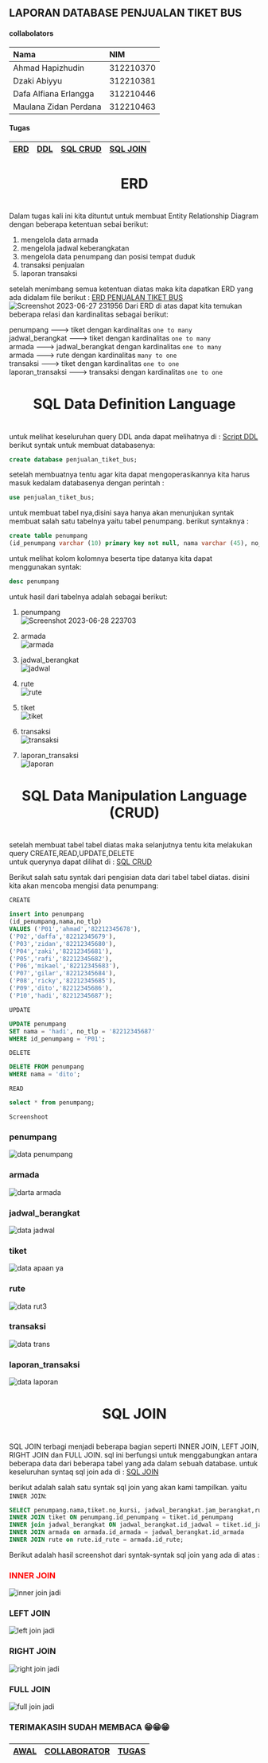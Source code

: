 
## LAPORAN DATABASE PENJUALAN TIKET BUS



#### collabolators

| Nama                   | NIM       |
| :--------              | :-------  |
| Ahmad Hapizhudin       | 312210370 |
| Dzaki Abiyyu           | 312210381 |
| Dafa Alfiana Erlangga | 312210446 |
| Maulana Zidan Perdana  | 312210463 |

#### Tugas




| [ERD](#ERD) | [DDL](#SQL-Data-Definition-Language)  | [SQL CRUD](#SQL-Data-Manipulation-Language-CRUD) |[SQL JOIN](#SQL-JOIN) |
| :---| :------- | :----- | :-------|





## <h1 align="center">ERD<h1> 

Dalam tugas kali ini kita dituntut untuk membuat Entity Relationship Diagram dengan beberapa ketentuan sebai berikut:
1. mengelola data armada
2. mengelola jadwal keberangkatan
3. mengelola data penumpang dan posisi tempat duduk
4. transaksi penjualan
5. laporan transaksi

setelah menimbang semua ketentuan diatas maka kita dapatkan ERD yang ada didalam file berikut : [ERD PENUALAN TIKET BUS](ERD_penjualan_tiket_bus.pdf)
![Screenshot 2023-06-27 231956](https://github.com/hafizalkariem/Database_Penjualan_tiket_bus/assets/115614957/5be98592-056c-4631-88ae-f474c43aedb0)
Dari ERD di atas dapat kita temukan beberapa relasi dan kardinalitas sebagai berikut:

penumpang ---> tiket dengan kardinalitas `one to many`  
jadwal_berangkat ---> tiket dengan kardinalitas `one to many`  
armada ---> jadwal_berangkat dengan kardinalitas `one to many`  
armada ---> rute dengan kardinalitas `many to one`  
transaksi ---> tiket dengan kardinalitas `one to one`  
laporan_transaksi ---> transaksi dengan kardinalitas `one to one`  

## <h1 align="center">SQL Data Definition Language<h1>

untuk melihat keseluruhan query DDL anda dapat melihatnya di : [Script DDL](penjualan_tiket_bus.sql)    
berikut syntak untuk membuat databasenya:
```sql
create database penjualan_tiket_bus;
```
setelah membuatnya tentu agar kita dapat mengoperasikannya kita harus masuk kedalam databasenya dengan perintah :
```sql
use penjualan_tiket_bus;
```
untuk membuat tabel nya,disini saya hanya akan menunjukan syntak membuat salah satu tabelnya yaitu tabel penumpang. berikut syntaknya :
```sql
create table penumpang 
(id_penumpang varchar (10) primary key not null, nama varchar (45), no_tlp varchar (12) ) ;
```
untuk melihat kolom kolomnya beserta tipe datanya kita dapat menggunakan syntak:
```sql
desc penumpang
```
untuk hasil dari tabelnya adalah sebagai berikut:
1. penumpang  
![Screenshot 2023-06-28 223703](https://github.com/hafizalkariem/Database_Penjualan_tiket_bus/assets/115614957/c019e23e-9f26-4951-b551-512d4abb1071)

2. armada  
![armada](https://github.com/hafizalkariem/Database_Penjualan_tiket_bus/assets/115614957/4283fcd0-f774-4f5d-ab66-1bc5ec280162)

3. jadwal_berangkat  
![jadwal](https://github.com/hafizalkariem/Database_Penjualan_tiket_bus/assets/115614957/8f00ca29-bf54-4398-b4e1-712d7b3a235b)

4. rute  
![rute](https://github.com/hafizalkariem/Database_Penjualan_tiket_bus/assets/115614957/e101addf-d3d1-480e-ab8b-0c2f9b77a6fa)

5. tiket  
![tiket](https://github.com/hafizalkariem/Database_Penjualan_tiket_bus/assets/115614957/f87f3ee3-3b8b-4e89-96d3-d92b06a9be95)

6. transaksi  
![transaksi](https://github.com/hafizalkariem/Database_Penjualan_tiket_bus/assets/115614957/f00caf8c-e27e-4fc0-b9b4-525be6b7aa90)

7. laporan_transaksi  
![laporan](https://github.com/hafizalkariem/Database_Penjualan_tiket_bus/assets/115614957/20fbe913-8bd9-498b-b6bd-9548fee8974c) 



## <h1 align="center">SQL Data Manipulation Language (CRUD)<h1>
setelah membuat tabel tabel diatas maka selanjutnya tentu kita melakukan query CREATE,READ,UPDATE,DELETE    
untuk querynya dapat dilihat di : [SQL CRUD](dml_crud.sql)   

Berikut salah satu syntak dari pengisian data dari tabel tabel diatas. disini kita akan mencoba mengisi data penumpang:     

`CREATE`
```sql
insert into penumpang
(id_penumpang,nama,no_tlp)
VALUES ('P01','ahmad','82212345678'),
('P02','daffa','82212345679'),
('P03','zidan','82212345680'),
('P04','zaki','82212345681'),
('P05','rafi','82212345682'),
('P06','mikael','82212345683'),
('P07','gilar','82212345684'),
('P08','ricky','82212345685'),
('P09','dito','82212345686'),
('P10','hadi','82212345687');
```
`UPDATE`
```sql
UPDATE penumpang
SET nama = 'hadi', no_tlp = '82212345687'
WHERE id_penumpang = 'P01';
```
`DELETE`
```sql
DELETE FROM penumpang
WHERE nama = 'dito';
```
`READ`
```sql
select * from penumpang;
```

`Screenshoot`
### penumpang
![data penumpang](https://github.com/hafizalkariem/Database_Penjualan_tiket_bus/assets/115614957/ad244b9c-3d31-45ef-901c-0b0e818231ff)
### armada
![darta armada](https://github.com/hafizalkariem/Database_Penjualan_tiket_bus/assets/115614957/86dd2de0-6a5e-438e-82ba-9ebb13ea406e)
### jadwal_berangkat
![data jadwal](https://github.com/hafizalkariem/Database_Penjualan_tiket_bus/assets/115614957/a6de3dcf-d13e-4cfe-995a-5c51e9d5524a)
### tiket
![data apaan ya](https://github.com/hafizalkariem/Database_Penjualan_tiket_bus/assets/115614957/18a30192-cb0f-4613-96c7-a6b68971028c)
### rute
![data rut3](https://github.com/hafizalkariem/Database_Penjualan_tiket_bus/assets/115614957/590b48bd-7de6-45b3-a098-95890d7977a7)
### transaksi
![data trans](https://github.com/hafizalkariem/Database_Penjualan_tiket_bus/assets/115614957/589cc4fa-10e8-468b-9c33-e7e0ada49458)
### laporan_transaksi
![data laporan](https://github.com/hafizalkariem/Database_Penjualan_tiket_bus/assets/115614957/5583c854-137b-4ac5-994c-93cea7267bba)

## <h1 align="center">SQL JOIN<h1>

SQL JOIN terbagi menjadi beberapa bagian seperti INNER JOIN, LEFT JOIN, RIGHT JOIN dan FULL JOIN. sql ini berfungsi untuk menggabungkan antara beberapa data dari beberapa tabel yang ada dalam sebuah database. untuk keseluruhan syntaq sql join ada di : [SQL JOIN](sql_join.sql)    

berikut adalah salah satu syntak sql join yang akan kami tampilkan. yaitu `INNER JOIN`:
```sql
SELECT penumpang.nama,tiket.no_kursi, jadwal_berangkat.jam_berangkat,rute.rute_awal,rute.rute_akhir, armada.kelas, armada.harga FROM penumpang 
INNER JOIN tiket ON penumpang.id_penumpang = tiket.id_penumpang 
INNER join jadwal_berangkat ON jadwal_berangkat.id_jadwal = tiket.id_jadwal 
INNER JOIN armada on armada.id_armada = jadwal_berangkat.id_armada 
INNER JOIN rute on rute.id_rute = armada.id_rute;

``` 

Berikut adalah hasil screenshot dari syntak-syntak sql join yang ada di atas :  

### <span style="color: red">INNER JOIN </span>

![inner join jadi](https://github.com/hafizalkariem/praktikum-5/assets/115614957/9b60777c-64c6-4911-8ab0-81fe27e8da47)  
### LEFT JOIN  

![left join jadi](https://github.com/hafizalkariem/praktikum-5/assets/115614957/c4eb92bf-b451-430e-a381-4c676f28311e)   
### RIGHT JOIN 

![right join jadi](https://github.com/hafizalkariem/praktikum-5/assets/115614957/7180b6cc-2270-44ab-a09a-200674ba2630)  
### FULL JOIN 

![full join jadi](https://github.com/hafizalkariem/praktikum-5/assets/115614957/1c45ae41-8858-448d-b6a2-c1dfdbe6e7ac)   

### TERIMAKASIH SUDAH MEMBACA 😁😁😁

###

| [AWAL](#laporan-database-penjualan-tiket-bus) | [COLLABORATOR](#collabolators)  | [TUGAS](#tugas) |
| :---| :------- | :----- |

###



